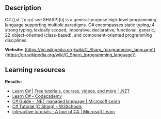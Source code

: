## Description
C# (/ˌsiː ˈʃɑːrp/ see SHARP)[b] is a general-purpose high-level programming language supporting multiple paradigms. C# encompasses static typing,: 4  strong typing, lexically scoped, imperative, declarative, functional, generic,: 22  object-oriented (class-based), and component-oriented programming disciplines.

**Website:** [https://en.wikipedia.org/wiki/C_Sharp_(programming_language)](https://en.wikipedia.org/wiki/C_Sharp_(programming_language))

## Learning resources
**Results:**

* [Learn C# | Free tutorials, courses, videos, and more | .NET](https://dotnet.microsoft.com/en-us/learn/csharp)
* [Learn C# - Codecademy](https://www.codecademy.com/learn/learn-c-sharp)
* [C# Guide - .NET managed language | Microsoft Learn](https://learn.microsoft.com/en-us/dotnet/csharp/)
* [C# Tutorial (C Sharp) - W3Schools](https://www.w3schools.com/cs/index.php)
* [Interactive tutorials - A tour of C# | Microsoft Learn](https://learn.microsoft.com/en-us/dotnet/csharp/tour-of-csharp/tutorials/)


